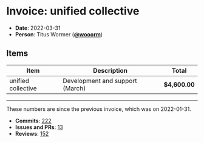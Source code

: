 # Invoice: unified collective

*   **Date**: 2022-03-31
*   **Person**: Titus Wormer ([**@wooorm**](https://github.com/wooorm))

## Items

| Item               | Description                     | Total         |
| ------------------ | ------------------------------- | ------------- |
| unified collective | Development and support (March) | **$4,600.00** |

***

These numbers are since the previous invoice, which was on 2022-01-31.

*   **Commits**: [222](https://github.com/search?q=author%3Awooorm+committer-date%3A%222022-01-31..2022-03-31%22)
*   **Issues and PRs**: [13](https://github.com/search?q=author%3Awooorm+created%3A%222022-01-31..2022-03-31%22)
*   **Reviews**: [152](https://github.com/search?q=reviewed-by%3Awooorm+created%3A%222022-01-31..2022-03-31%22)
